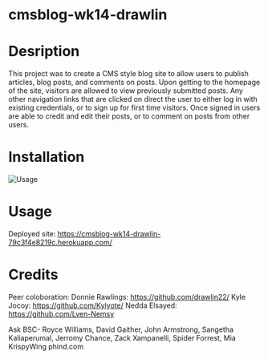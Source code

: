 # cmsblog-wk14-drawlin

# Desription

This project was to create a CMS style blog site to allow users to publish articles, blog posts, and comments on posts. Upon getting to the homepage of the site, visitors are allowed to view previously submitted posts. Any other navigation links that are clicked on direct the user to either log in with existing credentials, or to sign up for first time visitors. Once signed in users are able to credit and edit their posts, or to comment on posts from other users.


# Installation
![Usage
](image.png)

# Usage
Deployed site: https://cmsblog-wk14-drawlin-79c3f4e8219c.herokuapp.com/

# Credits

Peer coloboration:
Donnie Rawlings: https://github.com/drawlin22/
Kyle Jocoy: https://github.com/Kylyote/
Nedda Elsayed: https://github.com/Lven-Nemsy

Ask BSC- Royce Williams, David Gaither, John Armstrong, Sangetha Kaliaperumal, Jerromy Chance, Zack Xampanelli, Spider Forrest, Mia
KrispyWing
phind.com